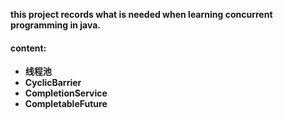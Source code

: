 <b> this project records what is needed when learning concurrent programming in java.

#### content:
* 线程池 
* CyclicBarrier
* CompletionService
* CompletableFuture
